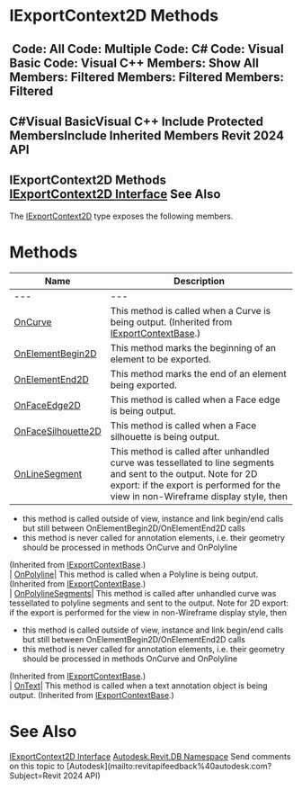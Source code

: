 # IExportContext2D Methods

﻿
 Code: All Code: Multiple Code: C# Code: Visual Basic Code: Visual C++  Members: Show All Members: Filtered Members: Filtered Members: Filtered   
---  
C#Visual BasicVisual C++
Include Protected MembersInclude Inherited Members
Revit 2024 API  
---  
IExportContext2D Methods  
[IExportContext2D Interface](a4578846-6ecf-e354-668d-96d8ef5d1a32.md "IExportContext2D Interface") See Also  
---  
The [IExportContext2D](a4578846-6ecf-e354-668d-96d8ef5d1a32.md "IExportContext2D Interface") type exposes the following members.
# Methods
| Name | Description |
| --- | --- |
| --- | --- | --- |
| [OnCurve](6306ac1d-c259-5617-f71b-c13e54e5af0d.md "OnCurve Method") | This method is called when a Curve is being output.  (Inherited from [IExportContextBase](6691ecd5-a88a-1f58-7a71-a8f6233b6c51.md "IExportContextBase Interface").) |
| [OnElementBegin2D](e0c2beae-ebbd-f39d-2ce5-6700bd52b885.md "OnElementBegin2D Method") | This method marks the beginning of an element to be exported. |
| [OnElementEnd2D](2547072a-3cbf-dc85-aab9-9424f95119be.md "OnElementEnd2D Method") | This method marks the end of an element being exported. |
| [OnFaceEdge2D](c45260d6-c34c-3198-3ccf-d256348832bd.md "OnFaceEdge2D Method") | This method is called when a Face edge is being output. |
| [OnFaceSilhouette2D](ecad235e-baea-5217-4955-bf735034d57b.md "OnFaceSilhouette2D Method") | This method is called when a Face silhouette is being output. |
| [OnLineSegment](5fe0cee4-825b-9828-2c45-5e4c5019bc37.md "OnLineSegment Method") | This method is called after unhandled curve was tessellated to line segments and sent to the output. Note for 2D export: if the export is performed for the view in non-Wireframe display style, then |

  * this method is called outside of view, instance and link begin/end calls but still between OnElementBegin2D/OnElementEnd2D calls
  * this method is never called for annotation elements, i.e. their geometry should be processed in methods OnCurve and OnPolyline

(Inherited from [IExportContextBase](6691ecd5-a88a-1f58-7a71-a8f6233b6c51.md "IExportContextBase Interface").)  
| [OnPolyline](12a8d0af-f3e2-e5f3-aa19-797adebaff2b.md "OnPolyline Method")|  This method is called when a Polyline is being output.  (Inherited from [IExportContextBase](6691ecd5-a88a-1f58-7a71-a8f6233b6c51.md "IExportContextBase Interface").)  
| [OnPolylineSegments](c3891505-dd89-50d4-519e-5380af669325.md "OnPolylineSegments Method")|  This method is called after unhandled curve was tessellated to polyline segments and sent to the output. Note for 2D export: if the export is performed for the view in non-Wireframe display style, then 
  * this method is called outside of view, instance and link begin/end calls but still between OnElementBegin2D/OnElementEnd2D calls
  * this method is never called for annotation elements, i.e. their geometry should be processed in methods OnCurve and OnPolyline

(Inherited from [IExportContextBase](6691ecd5-a88a-1f58-7a71-a8f6233b6c51.md "IExportContextBase Interface").)  
| [OnText](008311bb-c88d-3c22-dc06-f34a59f8329c.md "OnText Method")|  This method is called when a text annotation object is being output.  (Inherited from [IExportContextBase](6691ecd5-a88a-1f58-7a71-a8f6233b6c51.md "IExportContextBase Interface").)  
# See Also
[IExportContext2D Interface](a4578846-6ecf-e354-668d-96d8ef5d1a32.md "IExportContext2D Interface")
[Autodesk.Revit.DB Namespace](87546ba7-461b-c646-cbb1-2cb8f5bff8b2.md "Autodesk.Revit.DB Namespace")
Send comments on this topic to [Autodesk](mailto:revitapifeedback%40autodesk.com?Subject=Revit 2024 API)
